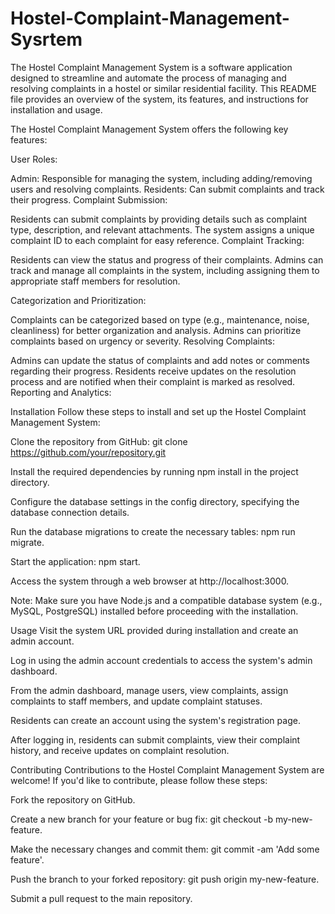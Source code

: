 # Hostel-Complaint-Management-Sysrtem
The Hostel Complaint Management System is a software application designed to streamline and automate the process of managing and resolving complaints in a hostel or similar residential facility. This README file provides an overview of the system, its features, and instructions for installation and usage.


The Hostel Complaint Management System offers the following key features:

User Roles:

Admin: Responsible for managing the system, including adding/removing users and resolving complaints.
Residents: Can submit complaints and track their progress.
Complaint Submission:

Residents can submit complaints by providing details such as complaint type, description, and relevant attachments.
The system assigns a unique complaint ID to each complaint for easy reference.
Complaint Tracking:

Residents can view the status and progress of their complaints.
Admins can track and manage all complaints in the system, including assigning them to appropriate staff members for resolution.

Categorization and Prioritization:

Complaints can be categorized based on type (e.g., maintenance, noise, cleanliness) for better organization and analysis.
Admins can prioritize complaints based on urgency or severity.
Resolving Complaints:

Admins can update the status of complaints and add notes or comments regarding their progress.
Residents receive updates on the resolution process and are notified when their complaint is marked as resolved.
Reporting and Analytics:


Installation
Follow these steps to install and set up the Hostel Complaint Management System:

Clone the repository from GitHub: git clone https://github.com/your/repository.git

Install the required dependencies by running npm install in the project directory.

Configure the database settings in the config directory, specifying the database connection details.

Run the database migrations to create the necessary tables: npm run migrate.

Start the application: npm start.

Access the system through a web browser at http://localhost:3000.

Note: Make sure you have Node.js and a compatible database system (e.g., MySQL, PostgreSQL) installed before proceeding with the installation.

Usage
Visit the system URL provided during installation and create an admin account.

Log in using the admin account credentials to access the system's admin dashboard.

From the admin dashboard, manage users, view complaints, assign complaints to staff members, and update complaint statuses.

Residents can create an account using the system's registration page.

After logging in, residents can submit complaints, view their complaint history, and receive updates on complaint resolution.

Contributing
Contributions to the Hostel Complaint Management System are welcome! If you'd like to contribute, please follow these steps:

Fork the repository on GitHub.

Create a new branch for your feature or bug fix: git checkout -b my-new-feature.

Make the necessary changes and commit them: git commit -am 'Add some feature'.

Push the branch to your forked repository: git push origin my-new-feature.

Submit a pull request to the main repository.







